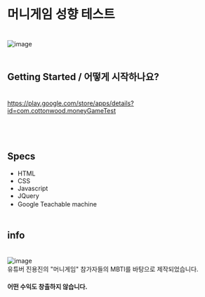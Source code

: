 # 머니게임 성향 테스트
ㅤ  
![image](https://user-images.githubusercontent.com/79053495/150984488-4602c30a-8dba-4820-b14b-11bf03fd0239.png)
ㅤ  
ㅤ  
## Getting Started / 어떻게 시작하나요?
ㅤ  
https://play.google.com/store/apps/details?id=com.cottonwood.moneyGameTest

ㅤ  
ㅤ  
## Specs
- HTML
- CSS
- Javascript
- JQuery
- Google Teachable machine
ㅤ  
ㅤ  
## info
ㅤ  
![image](https://user-images.githubusercontent.com/79053495/150984892-184683f5-396f-4611-b481-6604897e6cbe.png)  
유튜버 진용진의 "머니게임" 참가자들의 MBTI를 바탕으로 제작되었습니다.
ㅤ  
ㅤ  
**어떤 수익도 창출하지 않습니다.**
